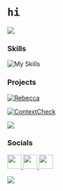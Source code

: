 # `hi`
<a href="https://www.github.com/dex4tw" target="_blank" rel="noreferrer"><img
src="https://img.shields.io/github/followers/dex4tw?logo=github&style=for-the-badge&color=0891b2&labelColor=1c1917" /></a>

### Skills

![My Skills](https://skillicons.dev/icons?i=py,lua,cs,rider,vscode,windows,vscodium)

### Projects
[![Rebecca](https://img.shields.io/badge/Rebecca-Project-FF4081?logo=github&style=for-the-badge&logoColor=white&colorA=FF4081&colorB=FF4081)](https://github.com/dex4tw/Rebecca)

[![ContextCheck](https://img.shields.io/badge/ContextCheck-Project-FF4081?logo=github&style=for-the-badge&logoColor=white&colorA=FF4081&colorB=FF4081)](https://github.com/dex4tw/ContextCheck)

<img src="https://i.ibb.co/pjCsPrDq/cooltext478370596712591.gif" />

### Socials

<p align="left"> 
<a href="https://discord.com/users/1182072413580705902" target="_blank" rel="noreferrer">
   <img src="https://skillicons.dev/icons?i=discord" width="32" height="32"/>
</a> 
<a href="https://www.github.com/dex4tw" target="_blank" rel="noreferrer">
   <img src="https://skillicons.dev/icons?i=github" width="32" height="32"/>
</a>
<a href="https://www.youtube.com/@dexftl" target="_blank" rel="noreferrer">
   <img src="https://i.ibb.co/RTs4pzDD/avf1o49lz-removebg-preview.png" width="32" height="32"/>
</a>
</p>



<p align="left">
   <a href="https://discord.gg/subdomain" target="_blank">
      <img src="https://i.pinimg.com/736x/2f/36/ab/2f36abab6675201d6846114999d0eaec.jpg" />
   </a>
</p>
